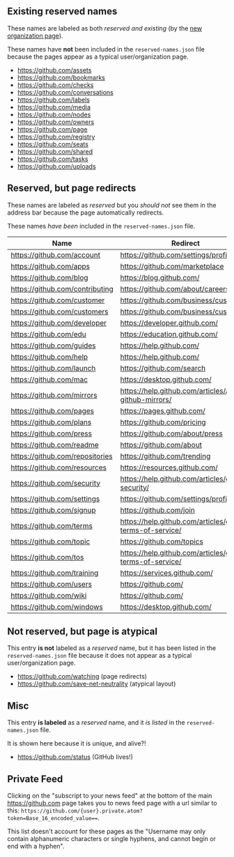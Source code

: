 ## Existing reserved names

These names are labeled as both *reserved and existing* (by the [new organization page](https://github.com/organizations/new)).

These names have **not** been included in the `reserved-names.json` file because the pages appear as a typical user/organization page.

* https://github.com/assets
* https://github.com/bookmarks
* https://github.com/checks
* https://github.com/conversations
* https://github.com/labels
* https://github.com/media
* https://github.com/nodes
* https://github.com/owners
* https://github.com/page
* https://github.com/registry
* https://github.com/seats
* https://github.com/shared
* https://github.com/tasks
* https://github.com/uploads

## Reserved, but page redirects

These names are labeled as *reserved* but you *should not* see them in the address bar because the page automatically redirects.

These names *have been* included in the `reserved-names.json` file.

| Name | Redirect |
|------|----------|
| https://github.com/account | https://github.com/settings/profile |
| https://github.com/apps | https://github.com/marketplace |
| https://github.com/blog | https://blog.github.com/ |
| https://github.com/contributing | https://github.com/about/careers |
| https://github.com/customer | https://github.com/business/customers |
| https://github.com/customers | https://github.com/business/customers |
| https://github.com/developer | https://developer.github.com/ |
| https://github.com/edu | https://education.github.com/ |
| https://github.com/guides | https://help.github.com/ |
| https://github.com/help | https://help.github.com/ |
| https://github.com/launch | https://github.com/search |
| https://github.com/mac | https://desktop.github.com/ |
| https://github.com/mirrors | https://help.github.com/articles/about-github-mirrors/ |
| https://github.com/pages | https://pages.github.com/ |
| https://github.com/plans | https://github.com/pricing |
| https://github.com/press | https://github.com/about/press |
| https://github.com/readme | https://github.com/about |
| https://github.com/repositories | https://github.com/trending |
| https://github.com/resources | https://resources.github.com/ |
| https://github.com/security | https://help.github.com/articles/github-security/ |
| https://github.com/settings | https://github.com/settings/profile |
| https://github.com/signup | https://github.com/join |
| https://github.com/terms | https://help.github.com/articles/github-terms-of-service/ |
| https://github.com/topic | https://github.com/topics |
| https://github.com/tos | https://help.github.com/articles/github-terms-of-service/ |
| https://github.com/training | https://services.github.com/ |
| https://github.com/users | https://github.com/ |
| https://github.com/wiki | https://github.com/ |
| https://github.com/windows | https://desktop.github.com/ |

## Not reserved, but page is atypical

This entry **is not** labeled as a *reserved* name, but it has been listed in the `reserved-names.json` file because it does not appear as a typical user/organization page.

* https://github.com/watching (page redirects)
* https://github.com/save-net-neutrality (atypical layout)

## Misc

This entry **is labeled** as a *reserved* name, and it *is listed* in the `reserved-names.json` file.

It is shown here because it is unique, and alive?!

* https://github.com/status (GitHub lives!)

## Private Feed

Clicking on the "subscript to your news feed" at the bottom of the main https://github.com page takes you to news feed page with a url similar to this: `https://github.com/{user}.private.atom?token=Base_16_encoded_value==`.

This list doesn't account for these pages as the "Username may only contain alphanumeric characters or single hyphens, and cannot begin or end with a hyphen".
